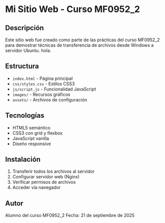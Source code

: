 ﻿# Mi Sitio Web - Curso MF0952_2

## Descripción
Este sitio web fue creado como parte de las prácticas del curso MF0952_2 para demostrar técnicas de transferencia de archivos desde Windows a servidor Ubuntu. hola.

## Estructura
- `index.html` - Página principal
- `css/styles.css` - Estilos CSS3
- `js/script.js` - Funcionalidad JavaScript
- `images/` - Recursos gráficos
- `assets/` - Archivos de configuración

## Tecnologías
- HTML5 semántico
- CSS3 con grid y flexbox
- JavaScript vanilla
- Diseño responsive

## Instalación
1. Transferir todos los archivos al servidor
2. Configurar servidor web (Nginx)
3. Verificar permisos de archivos
4. Acceder vía navegador

## Autor
Alumno del curso MF0952_2
Fecha: 21 de septiembre de 2025
